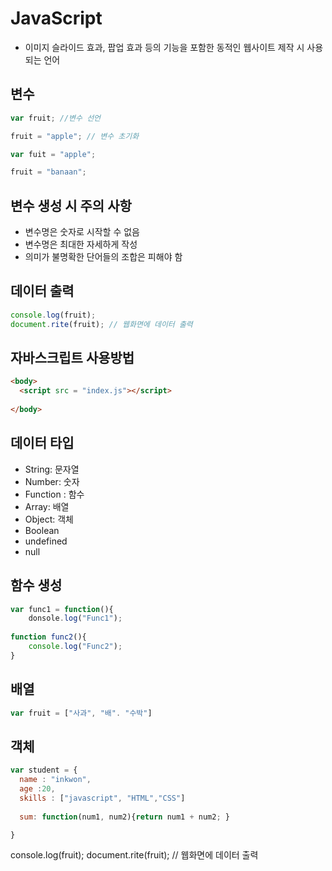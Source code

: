 # JavaScript 
* 이미지 슬라이드 효과, 팝업 효과 등의 기능을 포함한 동적인 웹사이트 제작 시 사용되는 언어

## 변수
```JavaScript
var fruit; //변수 선언

fruit = "apple"; // 변수 초기화

var fuit = "apple";

fruit = "banaan";

```
## 변수 생성 시 주의 사항
* 변수명은 숫자로 시작할 수 없음
* 변수명은 최대한 자세하게 작성
* 의미가 불명확한 단어들의 조합은 피해야 함

## 데이터 출력
```JavaScript
console.log(fruit);
document.rite(fruit); // 웹화면에 데이터 출력

```
## 자바스크립트 사용방법
```html
<body>
  <script src = "index.js"></script>
  
</body>
```

## 데이터 타입
* String: 문자열
* Number: 숫자
* Function : 함수
* Array: 배열
* Object: 객체
* Boolean
* undefined
* null

## 함수 생성
```JavaScript
var func1 = function(){
	donsole.log("Func1");
  
function func2(){
	console.log("Func2");
}
```
## 배열
```JavaScript
var fruit = ["사과", "배". "수박"]

```

## 객체
```JavaScript
var student = {
  name : "inkwon",
  age :20,
  skills : ["javascript", "HTML","CSS"]
  
  sum: function(num1, num2){return num1 + num2; }

}


```


console.log(fruit);
document.rite(fruit); // 웹화면에 데이터 출력

```